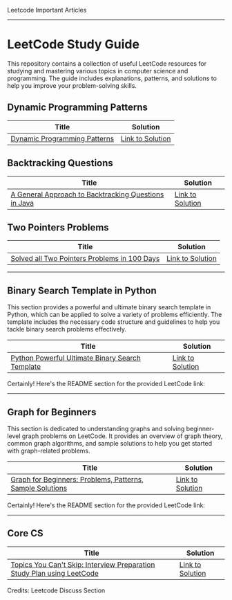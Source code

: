Leetcode Important Articles

---

# LeetCode Study Guide

This repository contains a collection of useful LeetCode resources for studying and mastering various topics in computer science and programming. The guide includes explanations, patterns, and solutions to help you improve your problem-solving skills.

## Dynamic Programming Patterns

| Title | Solution |
|-------|----------|
| [Dynamic Programming Patterns](https://leetcode.com/discuss/study-guide/458695/Dynamic-Programming-Patterns) | [Link to Solution](https://leetcode.com/discuss/study-guide/458695/Dynamic-Programming-Patterns) |

## Backtracking Questions

| Title | Solution |
|-------|----------|
| [A General Approach to Backtracking Questions in Java](https://leetcode.com/problems/permutations/solutions/18239/A-general-approach-to-backtracking-questions-in-Java-(Subsets-Permutations-Combination-Sum-Palindrome-Partioning)/) | [Link to Solution](https://leetcode.com/problems/permutations/solutions/18239/A-general-approach-to-backtracking-questions-in-Java-(Subsets-Permutations-Combination-Sum-Palindrome-Partioning)/) |

## Two Pointers Problems

| Title | Solution |
|-------|----------|
| [Solved all Two Pointers Problems in 100 Days](https://leetcode.com/discuss/study-guide/1688903/Solved-all-two-pointers-problems-in-100-days) | [Link to Solution](https://leetcode.com/discuss/study-guide/1688903/Solved-all-two-pointers-problems-in-100-days) |




---

## Binary Search Template in Python

This section provides a powerful and ultimate binary search template in Python, which can be applied to solve a variety of problems efficiently. The template includes the necessary code structure and guidelines to help you tackle binary search problems effectively.

| Title | Solution |
|-------|----------|
| [Python Powerful Ultimate Binary Search Template](https://leetcode.com/discuss/study-guide/786126/Python-Powerful-Ultimate-Binary-Search-Template.-Solved-many-problems) | [Link to Solution](https://leetcode.com/discuss/study-guide/786126/Python-Powerful-Ultimate-Binary-Search-Template.-Solved-many-problems) |


Certainly! Here's the README section for the provided LeetCode link:

---

## Graph for Beginners

This section is dedicated to understanding graphs and solving beginner-level graph problems on LeetCode. It provides an overview of graph theory, common graph algorithms, and sample solutions to help you get started with graph-related problems.

| Title | Solution |
|-------|----------|
| [Graph for Beginners: Problems, Patterns, Sample Solutions](https://leetcode.com/discuss/study-guide/655708/Graph-For-Beginners-Problems-or-Pattern-or-Sample-Solutions) | [Link to Solution](https://leetcode.com/discuss/study-guide/655708/Graph-For-Beginners-Problems-or-Pattern-or-Sample-Solutions) |


Certainly! Here's the README section for the provided LeetCode link:

---

## Core CS



| Title | Solution |
|-------|----------|
| [Topics You Can't Skip: Interview Preparation Study Plan using LeetCode](https://leetcode.com/discuss/study-guide/1098600/topics-which-you-cant-skip-interview-preparation-study-plan-using-leetcode) | [Link to Solution](https://leetcode.com/discuss/study-guide/1098600/topics-which-you-cant-skip-interview-preparation-study-plan-using-leetcode) |


Credits: Leetcode Discuss Section